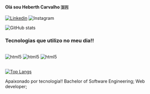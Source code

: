 #### Olá sou Heberth Carvalho 🇧🇷
[![Linkedin](https://img.shields.io/badge/LinkedIn-0077B5?style=for-the-badge&logo=linkedin&logoColor=white)](https://www.linkedin.com/in/heberth-carvalho-b76a18170/)
![Instagram](https://img.shields.io/badge/Instagram-E4405F?style=for-the-badge&logo=instagram&logoColor=white)

![GitHub stats](https://github-readme-stats.vercel.app/api?username=devHeberth&show_icons=true&theme=dark)

### Tecnologias que utilizo no meu dia!!
<div style = "display:inline_block"><br/>
<img olign= "center" alt= html5 src=https://img.shields.io/badge/HTML5-E34F26?style=for-the-badge&logo=html5&logoColor=white>
<img olign= "center" alt= html5 src=https://img.shields.io/badge/CSS3-1572B6?style=for-the-badge&logo=css3&logoColor=white>
<img olign= "center" alt= html5 src=https://img.shields.io/badge/JavaScript-F7DF1E?style=for-the-badge&logo=javascript&logoColor=black>
<div><br>

[![Top Langs](https://github-readme-stats.vercel.app/api/top-langs/?username=devheberth&hide_progress=true)](https://github.com/anuraghazra/github-readme-stats)<br/>


Apaixonado por tecnologia!! Bachelor of Software Engineering; Web developer;

